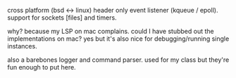 cross platform (bsd <-> linux) header only event listener (kqueue / epoll). support for sockets [files] and timers.

why? because my LSP on mac complains. could I have stubbed out the implementations on mac? yes but it's also nice for debugging/running single instances.

also a barebones logger and command parser. used for my class but they're fun enough to put here.
